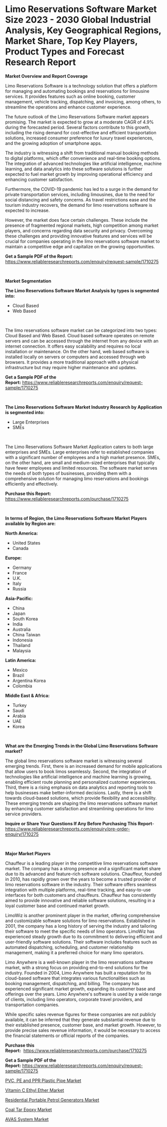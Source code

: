 <p><h1>Limo Reservations Software Market Size 2023 - 2030 Global Industrial Analysis, Key Geographical Regions, Market Share, Top Key Players, Product Types and Forecast Research Report</h1></p><p><strong>Market Overview and Report Coverage</strong></p>
<p><p>Limo Reservations Software is a technology solution that offers a platform for managing and automating bookings and reservations for limousine services. It provides features such as online booking, customer management, vehicle tracking, dispatching, and invoicing, among others, to streamline the operations and enhance customer experience.</p><p>The future outlook of the Limo Reservations Software market appears promising. The market is expected to grow at a moderate CAGR of 4.9% during the forecasted period. Several factors contribute to this growth, including the rising demand for cost-effective and efficient transportation solutions, increased consumer preference for luxury travel experiences, and the growing adoption of smartphone apps.</p><p>The industry is witnessing a shift from traditional manual booking methods to digital platforms, which offer convenience and real-time booking options. The integration of advanced technologies like artificial intelligence, machine learning, and data analytics into these software solutions is further expected to fuel market growth by improving operational efficiency and enhancing customer satisfaction.</p><p>Furthermore, the COVID-19 pandemic has led to a surge in the demand for private transportation services, including limousines, due to the need for social distancing and safety concerns. As travel restrictions ease and the tourism industry recovers, the demand for limo reservations software is expected to increase.</p><p>However, the market does face certain challenges. These include the presence of fragmented regional markets, high competition among market players, and concerns regarding data security and privacy. Overcoming these challenges and providing innovative features and services will be crucial for companies operating in the limo reservations software market to maintain a competitive edge and capitalize on the growing opportunities.</p></p>
<p><strong>Get a Sample PDF of the Report:</strong> <a href="https://www.reliableresearchreports.com/enquiry/request-sample/1710275">https://www.reliableresearchreports.com/enquiry/request-sample/1710275</a></p>
<p>&nbsp;</p>
<p><strong>Market Segmentation</strong></p>
<p><strong>The Limo Reservations Software Market Analysis by types is segmented into:</strong></p>
<p><ul><li>Cloud Based</li><li>Web Based</li></ul></p>
<p>&nbsp;</p>
<p><p>The limo reservations software market can be categorized into two types: Cloud Based and Web Based. Cloud based software operates on remote servers and can be accessed through the internet from any device with an internet connection. It offers easy scalability and requires no local installation or maintenance. On the other hand, web based software is installed locally on servers or computers and accessed through web browsers. It provides a more traditional approach with a physical infrastructure but may require higher maintenance and updates.</p></p>
<p><strong>Get a Sample PDF of the Report:</strong>&nbsp;<a href="https://www.reliableresearchreports.com/enquiry/request-sample/1710275">https://www.reliableresearchreports.com/enquiry/request-sample/1710275</a></p>
<p>&nbsp;</p>
<p><strong>The Limo Reservations Software Market Industry Research by Application is segmented into:</strong></p>
<p><ul><li>Large Enterprises</li><li>SMEs</li></ul></p>
<p>&nbsp;</p>
<p><p>The Limo Reservations Software Market Application caters to both large enterprises and SMEs. Large enterprises refer to established companies with a significant number of employees and a high market presence. SMEs, on the other hand, are small and medium-sized enterprises that typically have fewer employees and limited resources. The software market serves the needs of both types of businesses, providing them with a comprehensive solution for managing limo reservations and bookings efficiently and effectively.</p></p>
<p><strong>Purchase this Report:</strong>&nbsp; <a href="https://www.reliableresearchreports.com/purchase/1710275">https://www.reliableresearchreports.com/purchase/1710275</a></p>
<p>&nbsp;</p>
<p><strong>In terms of Region, the Limo Reservations Software Market Players available by Region are:</strong></p>
<p>
    <p> <strong> North America: </strong>
        <ul>
            <li>United States</li>
            <li>Canada</li>
        </ul>
        </p> 
    <p> <strong> Europe: </strong>
        <ul>
            <li>Germany</li>
            <li>France</li>
            <li>U.K.</li>
            <li>Italy</li>
            <li>Russia</li>
        </ul>
        </p> 
    <p> <strong> Asia-Pacific: </strong>
        <ul>
            <li>China</li>
            <li>Japan</li>
            <li>South Korea</li>
            <li>India</li>
            <li>Australia</li>
            <li>China Taiwan</li>
            <li>Indonesia</li>
            <li>Thailand</li>
            <li>Malaysia</li>
        </ul>
        </p> 
    <p> <strong> Latin America: </strong>
        <ul>
            <li>Mexico</li>
            <li>Brazil</li>
            <li>Argentina Korea</li>
            <li>Colombia</li>
        </ul>
        </p> 
    <p> <strong> Middle East & Africa: </strong>
        <ul>
            <li>Turkey</li>
            <li>Saudi</li>
            <li>Arabia</li>
            <li>UAE</li>
            <li>Korea</li>
        </ul>
    </p>
    </p>
<p>&nbsp;</p>
<p><strong>What are the Emerging Trends in the Global Limo Reservations Software market?</strong></p>
<p><p>The global limo reservations software market is witnessing several emerging trends. First, there is an increased demand for mobile applications that allow users to book limos seamlessly. Second, the integration of technologies like artificial intelligence and machine learning is growing, enabling efficient route planning and personalized customer experiences. Third, there is a rising emphasis on data analytics and reporting tools to help businesses make better-informed decisions. Lastly, there is a shift towards cloud-based solutions, which provide flexibility and accessibility. These emerging trends are shaping the limo reservations software market by enhancing customer satisfaction and streamlining operations for limo service providers.</p></p>
<p><strong>Inquire or Share Your Questions If Any Before Purchasing This Report</strong>- <a href="https://www.reliableresearchreports.com/enquiry/pre-order-enquiry/1710275">https://www.reliableresearchreports.com/enquiry/pre-order-enquiry/1710275</a></p>
<p>&nbsp;</p>
<p><strong>Major Market Players</strong></p>
<p><p>Chauffeur is a leading player in the competitive limo reservations software market. The company has a strong presence and a significant market share due to its advanced and feature-rich software solutions. Chauffeur, founded in 2010, has rapidly grown over the years to become a trusted provider of limo reservations software in the industry. Their software offers seamless integration with multiple platforms, real-time tracking, and easy-to-use interfaces for both customers and chauffeurs. Chauffeur has consistently aimed to provide innovative and reliable software solutions, resulting in a loyal customer base and continued market growth.</p><p>LimoWiz is another prominent player in the market, offering comprehensive and customizable software solutions for limo reservations. Established in 2001, the company has a long history of serving the industry and tailoring their software to meet the specific needs of limo operators. LimoWiz has experienced steady growth due to its commitment to delivering efficient and user-friendly software solutions. Their software includes features such as automated dispatching, scheduling, and customer relationship management, making it a preferred choice for many limo operators.</p><p>Limo Anywhere is a well-known player in the limo reservations software market, with a strong focus on providing end-to-end solutions for the industry. Founded in 2004, Limo Anywhere has built a reputation for its cloud-based software that integrates various functionalities such as booking management, dispatching, and billing. The company has experienced significant market growth, expanding its customer base and offerings over the years. Limo Anywhere's software is used by a wide range of clients, including limo operators, corporate travel providers, and transportation companies.</p><p>While specific sales revenue figures for these companies are not publicly available, it can be inferred that they generate substantial revenue due to their established presence, customer base, and market growth. However, to provide precise sales revenue information, it would be necessary to access the financial statements or official reports of the companies.</p></p>
<p><strong>Purchase this Report:</strong>&nbsp;&nbsp;<a href="https://www.reliableresearchreports.com/purchase/1710275">https://www.reliableresearchreports.com/purchase/1710275</a></p>
<p></p>
<p><strong>Get a Sample PDF of the Report:</strong>&nbsp;<a href="https://www.reliableresearchreports.com/enquiry/request-sample/1710275">https://www.reliableresearchreports.com/enquiry/request-sample/1710275</a></p>
<p><p><a href="https://www.linkedin.com/pulse/pvc-pe-ppr-plastic-pipe-market-challenges-opportunities-growth-uamwc/">PVC, PE and PPR Plastic Pipe Market</a></p><p><a href="https://www.linkedin.com/pulse/vitamin-c-ethyl-ether-market-share-amp-new-trends-analysis-2fu4c/">Vitamin C Ethyl Ether Market</a></p><p><a href="https://medium.com/@elisamohr1910/decoding-residential-portable-petrol-generators-market-metrics-market-share-trends-and-growth-6ba7ca0c1678">Residential Portable Petrol Generators Market</a></p><p><a href="https://www.linkedin.com/pulse/coal-tar-epoxy-market-research-report-provides-thorough-u2ove/">Coal Tar Epoxy Market</a></p><p><a href="https://medium.com/@rogerking1949/analyzing-avas-system-market-global-industry-perspective-and-forecast-2023-to-2030-1697f8b19090">AVAS System Market</a></p></p>